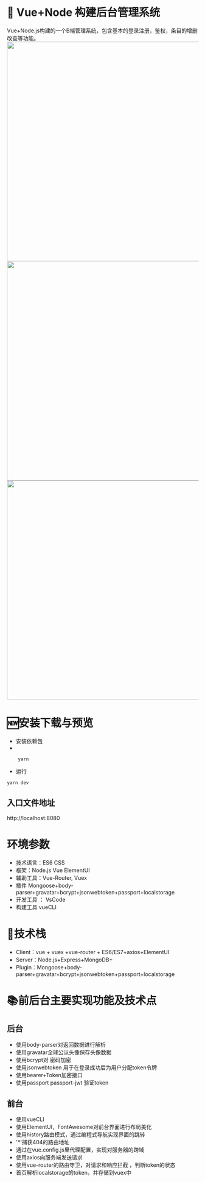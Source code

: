 # 🎉 Vue+Node 构建后台管理系统
Vue+Node.js构建的一个B端管理系统，包含基本的登录注册，鉴权，条目的增删改查等功能。
<img src="https://github.com/gsh0581/nodeApp/blob/master/img/houdai.png" width="720" height="576" align=center />
<img src="https://github.com/gsh0581/nodeApp/blob/master/img/QQ20190819-212206.png" width="720" height="576" align=center />
<img src="https://github.com/gsh0581/nodeApp/blob/master/img/QQ20190819-212225.png" width="720" height="576" align=center />
# 🆕安装下载与预览
- 安装依赖包
- 
``` 
    yarn
 ```
 - 运行
```
yarn dev
```

## 入口文件地址
   http://localhost:8080
# 环境参数
- 技术语言：ES6 CSS 
- 框架：Node.js Vue ElementUI
- 辅助工具：Vue-Router, Vuex
- 插件 Mongoose+body-parser+gravatar+bcrypt+jsonwebtoken+passport+localstorage
- 开发工具 ： VsCode
- 构建工具 vueCLI

# 💞技术栈
- Client：vue + vuex +vue-router + ES6/ES7+axios+ElementUI
- Server：Node.js+Express+MongoDB+
- Plugin：Mongoose+body-parser+gravatar+bcrypt+jsonwebtoken+passport+localstorage

#  📚前后台主要实现功能及技术点
## 后台
- 使用body-parser对返回数据进行解析
- 使用gravatar全球公认头像保存头像数据
- 使用bcrypt对 密码加密
- 使用jsonwebtoken 用于在登录成功后为用户分配token令牌
- 使用bearer+Token加密接口
- 使用passport passport-jwt 验证token

## 前台
- 使用vueCLI
- 使用ElementUI，FontAwesome对前台界面进行布局美化
- 使用history路由模式，通过编程式导航实现界面的跳转
-  '*'捕获404的路由地址
- 通过在vue.config.js里代理配置，实现对服务器的跨域
- 使用axios向服务端发送请求
- 使用vue-router的路由守卫，对请求和响应拦截 ，判断token的状态
- 首页解析localstorage的token，并存储到vuex中

